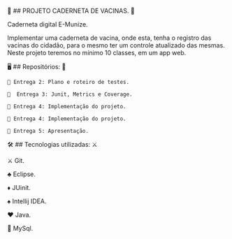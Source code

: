 📖 ## PROJETO CADERNETA DE VACINAS. 💉 

Caderneta digital E-Munize.

Implementar uma caderneta de vacina, onde esta, tenha o registro das vacinas do cidadão, para o mesmo ter um controle atualizado das mesmas. 
Neste projeto teremos no mínimo 10 classes, em um app web.

🖥 ## Repositórios: 🔌

    📌 Entrega 2: Plano e roteiro de testes.
    
    📌  Entrega 3: Junit, Metrics e Coverage.
    
    📌 Entrega 4: Implementação do projeto.
    
    📌 Entrega 4: Implementação do projeto.
    
    📌 Entrega 5: Apresentação.
 
 
🛠 ## Tecnologias utilizadas: ⚔

  ⚔  Git.
    
  ♣  Eclipse.
    
  ♦ JUinit.
    
  ♠ Intellij IDEA.
    
  ♥ Java.
    
 🎲 MySql.
